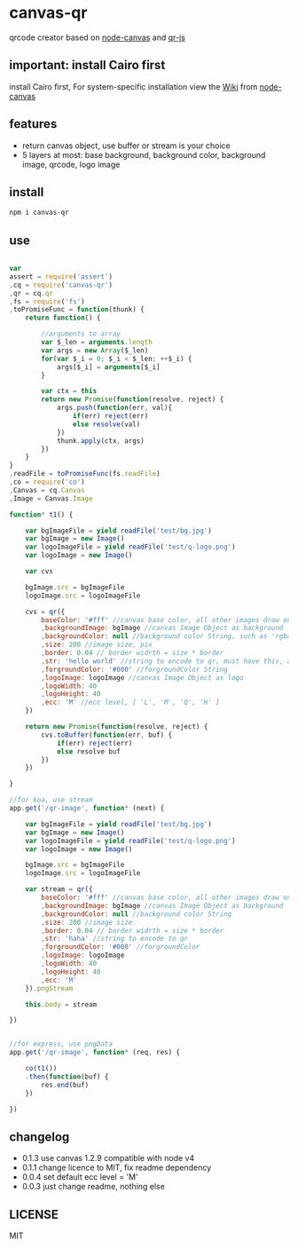 # canvas-qr

qrcode creator based on [node-canvas](https://www.npmjs.com/package/canvas) and [qr-js](https://www.npmjs.com/packages/qr-js)

## important: install Cairo first

install Cairo first, For system-specific installation view the  <a href="https://github.com/LearnBoost/node-canvas/wiki/_pages" target="_blank">Wiki</a> from [node-canvas](https://www.npmjs.org/package/canvas)

## features

- return canvas object, use buffer or stream is your choice
- 5 layers at most: base background, background color, background image, qrcode, logo image

## install

```bash
npm i canvas-qr
```

## use

```javascript

var 
assert = require('assert')
,cq = require('canvas-qr')
,qr = cq.qr
,fs = require('fs')
,toPromiseFunc = function(thunk) {
    return function() {

        //arguments to array
        var $_len = arguments.length
        var args = new Array($_len)
        for(var $_i = 0; $_i < $_len; ++$_i) {
            args[$_i] = arguments[$_i]
        }

        var ctx = this
        return new Promise(function(resolve, reject) {
            args.push(function(err, val){
                if(err) reject(err)
                else resolve(val)
            })
            thunk.apply(ctx, args)
        })
    }
}
,readFile = toPromiseFunc(fs.readFile)
,co = require('co')
,Canvas = cq.Canvas
,Image = Canvas.Image

function* t1() {

    var bgImageFile = yield readFile('test/bg.jpg')
    var bgImage = new Image()
    var logoImageFile = yield readFile('test/q-logo.png')
    var logoImage = new Image()

    var cvs

    bgImage.src = bgImageFile
    logoImage.src = logoImageFile

    cvs = qr({
        baseColor: '#fff' //canvas base color, all other images draw on this base
        ,backgroundImage: bgImage //canvas Image Object as background
        ,backgroundColor: null //background color String, such as 'rgba(255,255,255,.6)' or '#fff'
        ,size: 200 //image size, pix
        ,border: 0.04 // border widrth = size * border
        ,str: 'hello world' //string to encode to qr, must have this, all other params is optional
        ,forgroundColor: '#000' //forgroundColor String
        ,logoImage: logoImage //canvas Image Object as logo
        ,logoWidth: 40
        ,logoHeight: 40
        ,ecc: 'M' //ecc level, [ 'L', 'M', 'Q', 'H' ]
    })

    return new Promise(function(resolve, reject) {
        cvs.toBuffer(function(err, buf) {
            if(err) reject(err)
            else resolve buf
        })
    })

}

//for koa, use stream
app.get('/qr-image', function* (next) {

    var bgImageFile = yield readFile('test/bg.jpg')
    var bgImage = new Image()
    var logoImageFile = yield readFile('test/q-logo.png')
    var logoImage = new Image()

    bgImage.src = bgImageFile
    logoImage.src = logoImageFile

    var stream = qr({
        baseColor: '#fff' //canvas base color, all other images draw on this base
        ,backgroundImage: bgImage //canvas Image Object as background
        ,backgroundColor: null //background color String
        ,size: 200 //image size
        ,border: 0.04 // border widrth = size * border
        ,str: 'haha' //string to encode to qr
        ,forgroundColor: '#000' //forgroundColor
        ,logoImage: logoImage
        ,logoWidth: 40
        ,logoHeight: 40
        ,ecc: 'M'
    }).pngStream

    this.body = stream

})


//for express, use pngData
app.get('/qr-image', function* (req, res) {

    co(t1())
    .then(function(buf) {
        res.end(buf)
    })

})

```

## changelog
- 0.1.3 use canvas 1.2.9 compatible with node v4
- 0.1.1 change licence to MIT, fix readme dependency
- 0.0.4 set default ecc level = 'M'
- 0.0.3 just change readme, nothing else

## LICENSE

MIT
